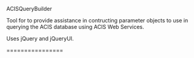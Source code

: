 ACISQueryBuilder

Tool for to provide assistance in contructing parameter objects to use in querying the ACIS database using ACIS Web Services.

Uses jQuery and jQueryUI.

================
